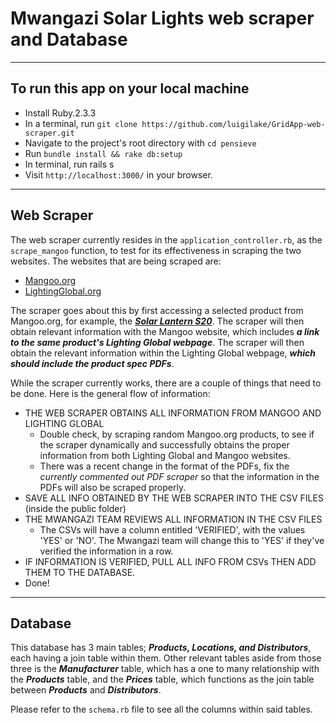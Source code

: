 # Mwangazi Solar Lights web scraper and Database

-----
## To run this app on your local machine
  * Install Ruby.2.3.3
  * In a terminal, run `git clone https://github.com/luigilake/GridApp-web-scraper.git`
  * Navigate to the project's root directory with `cd pensieve`
  * Run `bundle install && rake db:setup`
  * In terminal, run rails s
  * Visit `http://localhost:3000/` in your browser.
-----

## Web Scraper

The web scraper currently resides in the `application_controller.rb`, as the `scrape_mangoo` function, to test for its effectiveness in scraping the two websites. The websites that are being scraped are:
  * [Mangoo.org](https://www.mangoo.org/)
  * [LightingGlobal.org](https://www.lightingglobal.org)

The scraper goes about this by first accessing a selected product from Mangoo.org, for example, the [***Solar Lantern S20***](https://www.mangoo.org/product-catalogue/productdetail/market/show/product/s20-solar-lamp/?tx_marketplace_articlesearch%5Bcontroller%5D=Product&cHash=272c9fa15f83d636bc190dcebfc3f6cd). The scraper will then obtain relevant information with the Mangoo website, which includes ***a link to the same product's Lighting Global webpage***. The scraper will then obtain the relevant information within the Lighting Global webpage, ***which should include the product spec PDFs***.

While the scraper currently works, there are a couple of things that need to be done. Here is the general flow of information:
  * THE WEB SCRAPER OBTAINS ALL INFORMATION FROM MANGOO AND LIGHTING GLOBAL
    * Double check, by scraping random Mangoo.org products, to see if the scraper dynamically and successfully obtains the proper information from both Lighting Global and Mangoo websites.
    * There was a recent change in the format of the PDFs, fix the *currently commented out PDF scraper* so that the information in the PDFs will also be scraped properly.
  * SAVE ALL INFO OBTAINED BY THE WEB SCRAPER INTO THE CSV FILES (inside the public folder)
  * THE MWANGAZI TEAM REVIEWS ALL INFORMATION IN THE CSV FILES
    * The CSVs will have a column entitled 'VERIFIED', with the values 'YES' or 'NO'. The Mwangazi team will change this to 'YES' if they've verified the information in a row.
  * IF INFORMATION IS VERIFIED, PULL ALL INFO FROM CSVs THEN ADD THEM TO THE DATABASE.
  * Done!
  -----

## Database
This database has 3 main tables; ***Products, Locations, and Distributors***, each having a join table within them. Other relevant tables aside from those three is the ***Manufacturer*** table, which has a one to many relationship with the ***Products*** table, and the ***Prices*** table, which functions as the join table between ***Products*** and ***Distributors***.

Please refer to the `schema.rb` file to see all the columns within said tables.
